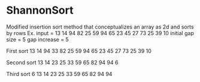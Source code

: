 # ShannonSort
Modified insertion sort method that conceptualizes an array as 2d and sorts by rows
 Ex. input = 13 14 94 82 25 59 94 65 23 45 27 73 25 39 10
     initial gap size = 5
     gap increase = 5

First sort
13 14 94 33 82
25 59 94 65 23
45 27 73 25 39 
10

Second sort
13 14 23 25 33 59 65 82 94 94 
6

Third sort
6 13 14 23 25 33 59 65 82 94 94
